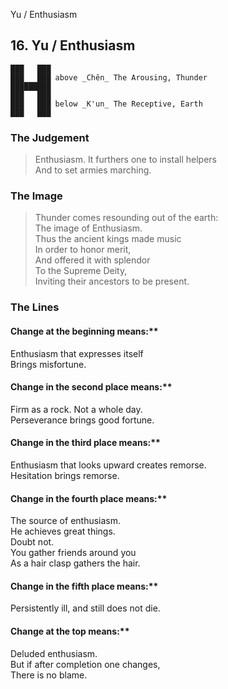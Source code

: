 Yu / Enthusiasm
## 16. Yu / Enthusiasm
    ███   ███
    ███   ███ above _Chên_ The Arousing, Thunder  
    █████████
    ███   ███
    ███   ███ below _K'un_ The Receptive, Earth  
    ███   ███
### The Judgement
> Enthusiasm. It furthers one to install helpers  
 And to set armies marching.
### The Image
> Thunder comes resounding out of the earth:  
 The image of Enthusiasm.  
 Thus the ancient kings made music  
 In order to honor merit,  
 And offered it with splendor  
 To the Supreme Deity,  
 Inviting their ancestors to be present.
### The Lines

#### Change at the beginning means:**  
 Enthusiasm that expresses itself  
 Brings misfortune.
#### Change in the second place means:**  
 Firm as a rock. Not a whole day.  
 Perseverance brings good fortune.
#### Change in the third place means:**  
 Enthusiasm that looks upward creates remorse.  
 Hesitation brings remorse.
#### Change in the fourth place means:**  
 The source of enthusiasm.  
 He achieves great things.  
 Doubt not.  
 You gather friends around you  
 As a hair clasp gathers the hair.
#### Change in the fifth place means:**  
 Persistently ill, and still does not die.
#### Change at the top means:**  
 Deluded enthusiasm.  
 But if after completion one changes,  
 There is no blame.



